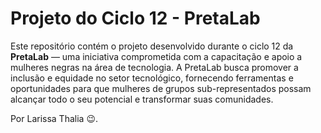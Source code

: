 # Projeto do Ciclo 12 - PretaLab

Este repositório contém o projeto desenvolvido durante o ciclo 12 da **PretaLab** — uma iniciativa comprometida com a capacitação e apoio a mulheres negras na área de tecnologia. A PretaLab busca promover a inclusão e equidade no setor tecnológico, fornecendo ferramentas e oportunidades para que mulheres de grupos sub-representados possam alcançar todo o seu potencial e transformar suas comunidades.

Por Larissa Thalia 😉.
